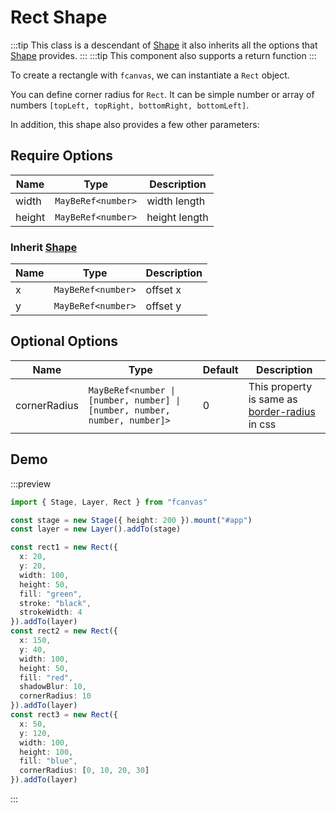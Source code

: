 # Rect Shape

:::tip
This class is a descendant of [Shape](/guide/essentials/Shape) it also inherits all the options that [Shape](/guide/essentials/Shape) provides.
:::
:::tip
This component also supports a return function
:::

To create a rectangle with `fcanvas`, we can instantiate a `Rect` object.

You can define corner radius for `Rect`. It can be simple number or array of numbers `[topLeft, topRight, bottomRight, bottomLeft]`.

In addition, this shape also provides a few other parameters:

## Require Options

| Name   | Type               | Description   |
| ------ | ------------------ | ------------- |
| width  | `MayBeRef<number>` | width length  |
| height | `MayBeRef<number>` | height length |

### Inherit [Shape](/guide/essentials/Shape)

| Name | Type               | Description |
| ---- | ------------------ | ----------- |
| x    | `MayBeRef<number>` | offset x    |
| y    | `MayBeRef<number>` | offset y    |

## Optional Options

| Name         | Type                                                                       | Default | Description                                                                                                     |
| ------------ | -------------------------------------------------------------------------- | ------- | --------------------------------------------------------------------------------------------------------------- |
| cornerRadius | `MayBeRef<number \| [number, number] \| [number, number, number, number]>` | 0       | This property is same as [border-radius](https://developer.mozilla.org/en-US/docs/Web/CSS/border-radius) in css |

## Demo

:::preview

```ts
import { Stage, Layer, Rect } from "fcanvas"

const stage = new Stage({ height: 200 }).mount("#app")
const layer = new Layer().addTo(stage)

const rect1 = new Rect({
  x: 20,
  y: 20,
  width: 100,
  height: 50,
  fill: "green",
  stroke: "black",
  strokeWidth: 4
}).addTo(layer)
const rect2 = new Rect({
  x: 150,
  y: 40,
  width: 100,
  height: 50,
  fill: "red",
  shadowBlur: 10,
  cornerRadius: 10
}).addTo(layer)
const rect3 = new Rect({
  x: 50,
  y: 120,
  width: 100,
  height: 100,
  fill: "blue",
  cornerRadius: [0, 10, 20, 30]
}).addTo(layer)
```

:::
